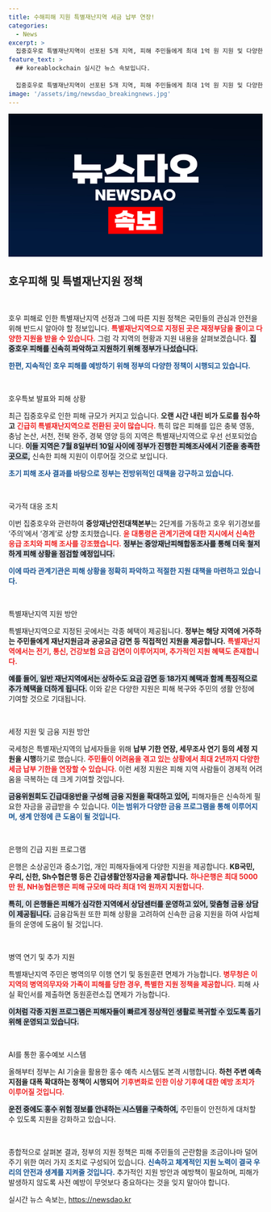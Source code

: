 ```yaml
---
title: 수해피해 지원 특별재난지역 세금 납부 연장!
categories:
  - News
excerpt: >
  집중호우로 특별재난지역이 선포된 5개 지역, 피해 주민들에게 최대 1억 원 지원 및 다양한 세정 혜택이 제공됩니다. 정부는 신속한 복구와 지원을 위한 긴급 대응에 나섰습니다.
feature_text: >
  ## koreablockchain 실시간 뉴스 속보입니다.

  집중호우로 특별재난지역이 선포된 5개 지역, 피해 주민들에게 최대 1억 원 지원 및 다양한 세정 혜택이 제공됩니다. 정부는 신속한 복구와 지원을 위한 긴급 대응에 나섰습니다.
image: '/assets/img/newsdao_breakingnews.jpg'
---
```


<p><img src="/assets/img/newsdao_breakingnews.jpg" alt="koreablockchain 속보" /></p>

<h2 data-ke-size="size26">호우피해 및 특별재난지원 정책</h2>

<p data-ke-size="size16">&nbsp;</p>

<p>호우 피해로 인한 특별재난지역 선정과 그에 따른 지원 정책은 국민들의 관심과 안전을 위해 반드시 알아야 할 정보입니다. <b><span style="color: #ee2323;">특별재난지역으로 지정된 곳은 재정부담을 줄이고 다양한 지원을 받을 수 있습니다.</span></b> 그럼 각 지역의 현황과 지원 내용을 살펴보겠습니다. <b><span style="background-color: #21538527;">집중호우 피해를 신속히 파악하고 지원하기 위해 정부가 나섰습니다.</span></b> </p>

<p><b><span style="color: #1a5490;">한편, 지속적인 호우 피해를 예방하기 위해 정부의 다양한 정책이 시행되고 있습니다.</span></b></p>

<p data-ke-size="size16">&nbsp;</p>

<p>호우특보 발표와 피해 상황</p>

<p>최근 집중호우로 인한 피해 규모가 커지고 있습니다. <b>오랜 시간 내린 비가 도로를 침수하고</b> <b><span style="color: #ee2323;">긴급히 특별재난지역으로 전환된 곳이 많습니다.</span></b> 특히 많은 피해를 입은 충북 영동, 충남 논산, 서천, 전북 완주, 경북 영양 등의 지역은 특별재난지역으로 우선 선포되었습니다. <b><span style="background-color: #21538527;">이들 지역은 7월 8일부터 10일 사이에 정부가 진행한 피해조사에서 기준을 충족한 곳으로,</span></b> 신속한 피해 지원이 이루어질 것으로 보입니다. </p>

<p><b><span style="color: #1a5490;">초기 피해 조사 결과를 바탕으로 정부는 전방위적인 대책을 강구하고 있습니다.</span></b></p>

<p data-ke-size="size16">&nbsp;</p>

<p>국가적 대응 조치</p>

<p>이번 집중호우와 관련하여 <b>중앙재난안전대책본부</b>는 2단계를 가동하고 호우 위기경보를 ‘주의’에서 ‘경계’로 상향 조치했습니다. <b><span style="color: #ee2323;">윤 대통령은 관계기관에 대한 지시에서 신속한 응급 조치와 피해 조사를 강조했습니다.</span></b> <b><span style="background-color: #21538527;">정부는 중앙재난피해합동조사를 통해 더욱 철저하게 피해 상황을 점검할 예정입니다.</span></b> </p>

<p><b><span style="color: #1a5490;">이에 따라 관계기관은 피해 상황을 정확히 파악하고 적절한 지원 대책을 마련하고 있습니다.</span></b></p>

<p data-ke-size="size16">&nbsp;</p>

<p>특별재난지역 지원 방안</p>

<p>특별재난지역으로 지정된 곳에서는 각종 혜택이 제공됩니다. <b>정부는 해당 지역에 거주하는 주민들에게 재난지원금과 공공요금 감면 등 직접적인 지원을 제공합니다.</b> <b><span style="color: #ee2323;">특별재난지역에서는 전기, 통신, 건강보험 요금 감면이 이루어지며, 추가적인 지원 혜택도 존재합니다.</span></b> </p>

<p><b><span style="background-color: #21538527;">예를 들어, 일반 재난지역에서는 상하수도 요금 감면 등 18가지 혜택과 함께 특징적으로 추가 혜택을 더하게 됩니다.</span></b> 이와 같은 다양한 지원은 피해 복구와 주민의 생활 안정에 기여할 것으로 기대됩니다. </p>

<p data-ke-size="size16">&nbsp;</p>

<p>세정 지원 및 금융 지원 방안</p>

<p>국세청은 특별재난지역의 납세자들을 위해 <b>납부 기한 연장, 세무조사 연기 등의 세정 지원을 시행</b>하기로 했습니다. <b><span style="color: #ee2323;">주민들이 어려움을 겪고 있는 상황에서 최대 2년까지 다양한 세금 납부 기한을 연장할 수 있습니다.</span></b> 이런 세정 지원은 피해 지역 사람들이 경제적 어려움을 극복하는 데 크게 기여할 것입니다. </p>

<p><b><span style="background-color: #21538527;">금융위원회도 긴급대응반을 구성해 금융 지원을 확대하고 있어,</span></b> 피해자들은 신속하게 필요한 자금을 공급받을 수 있습니다. <b><span style="color: #1a5490;">이는 범위가 다양한 금융 프로그램을 통해 이루어지며, 생계 안정에 큰 도움이 될 것입니다.</span></b></p>

<p data-ke-size="size16">&nbsp;</p>

<p>은행의 긴급 지원 프로그램</p>

<p>은행은 소상공인과 중소기업, 개인 피해자들에게 다양한 지원을 제공합니다. <b>KB국민, 우리, 신한, Sh수협은행 등은 긴급생활안정자금을 제공합니다.</b> <b><span style="color: #ee2323;">하나은행은 최대 5000만 원, NH농협은행은 피해 규모에 따라 최대 1억 원까지 지원합니다.</span></b> </p>

<p><b><span style="background-color: #21538527;">특히, 이 은행들은 피해가 심각한 지역에서 상담센터를 운영하고 있어, 맞춤형 금융 상담이 제공됩니다.</span></b> 금융감독원 또한 피해 상황을 고려하여 신속한 금융 지원을 하여 사업체들의 운영에 도움이 될 것입니다. </p>

<p data-ke-size="size16">&nbsp;</p>

<p>병역 연기 및 추가 지원</p>

<p>특별재난지역 주민은 병역의무 이행 연기 및 동원훈련 면제가 가능합니다. <b><span style="color: #ee2323;">병무청은 이 지역의 병역의무자와 가족이 피해를 당한 경우, 특별한 지원 정책을 제공합니다.</span></b> 피해 사실 확인서를 제출하면 동원훈련소집 면제가 가능합니다. </p>

<p><b><span style="background-color: #21538527;">이처럼 각종 지원 프로그램은 피해자들이 빠르게 정상적인 생활로 복귀할 수 있도록 돕기 위해 운영되고 있습니다.</span></b> </p>

<p data-ke-size="size16">&nbsp;</p>

<p>AI를 통한 홍수예보 시스템</p>

<p>올해부터 정부는 AI 기술을 활용한 홍수 예측 시스템도 본격 시행합니다. <b>하천 주변 예측 지점을 대폭 확대하는 정책이 시행되어</b> <b><span style="color: #ee2323;">기후변화로 인한 이상 기후에 대한 예방 조치가 이루어질 것입니다.</span></b> </p>

<p><b><span style="background-color: #21538527;">운전 중에도 홍수 위험 정보를 안내하는 시스템을 구축하여,</span></b> 주민들이 안전하게 대처할 수 있도록 지원을 강화하고 있습니다. </p>

<p data-ke-size="size16">&nbsp;</p>

<p>종합적으로 살펴본 결과, 정부의 지원 정책은 피해 주민들의 곤란함을 조금이나마 덜어주기 위한 여러 가지 조치로 구성되어 있습니다. <b><span style="color: #1a5490;">신속하고 체계적인 지원 노력이 결국 우리의 안전과 생계를 지켜줄 것입니다.</span></b> 추가적인 지원 방안과 예방책이 필요하며, 피해가 발생하지 않도록 사전 예방이 무엇보다 중요하다는 것을 잊지 말아야 합니다.</p>
실시간 뉴스 속보는, <a href="https://newsdao.kr" rel="dofollow">https://newsdao.kr</a>


